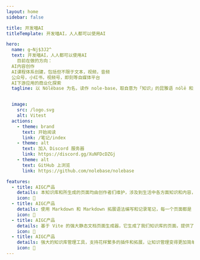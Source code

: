 ```yaml
---
layout: home
sidebar: false

title: 开发喵AI
titleTemplate: 开发喵AI，人人都可以使用AI

hero:
  name: g~Nj$3J2^
  text: 开发喵AI，人人都可以使用AI
    目前在做的方向：
  AI内容创作
  AI课程体系创建，包括但不限于文本，视频，音频
  公众号，小红书，视频号，即刻等自媒体平台
  AI下游应用的商业化探索
  tagline: 以 Nólëbase 为名，读作 nole-base，取自意为「知识」的昆雅语 nólë 和意为「基础」的英文 base，即「知识库」


  image:
    src: /logo.svg
    alt: Vitest
  actions:
    - theme: brand
      text: 开始阅读
      link: /笔记/index
    - theme: alt
      text: 加入 Discord 服务器
      link: https://discord.gg/XuNFDcDZGj
    - theme: alt
      text: GitHub 上浏览
      link: https://github.com/nolebase/nolebase

features:
  - title: AIGC产品
    details: 本知识库和所生成的页面均由创作者们维护，涉及到生活中各方面知识和内容，也不乏我们的回忆和畅想。<a href='http://kaifamiao.dev'>kaifamiao</a>
    icon: 🤖
  - title: AIGC产品
    details: 使用 Markdown 和 Markdown 拓展语法编写和记录笔记，每一个页面都是 Markdown 文件。
    icon: 🤖
  - title: AIGC产品
    details: 基于 Vite 的强大静态文档页面生成器，它生成了我们知识库的页面，提供了简单易用的主题和工具。
    icon: 🚀
  - title: AIGC产品
    details: 强大的知识库管理工具，支持花样繁多的插件和拓展，让知识管理变得更加简单。
    icon: 🤖
---
```


<HomePage />
